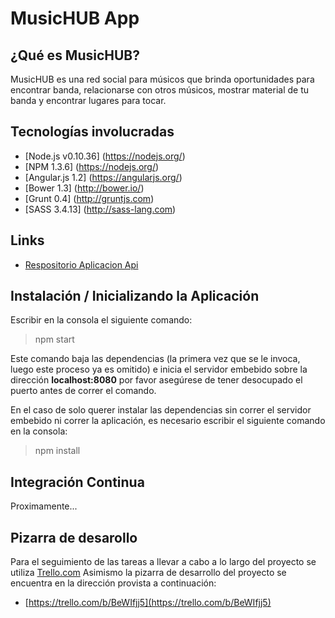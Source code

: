 MusicHUB App
==============

## ¿Qué es MusicHUB?

MusicHUB es una red social para músicos que brinda oportunidades para encontrar banda, relacionarse con otros músicos, mostrar material de tu banda y encontrar lugares para tocar.

## Tecnologías involucradas
* [Node.js v0.10.36] (https://nodejs.org/)
* [NPM 1.3.6] (https://nodejs.org/)
* [Angular.js 1.2] (https://angularjs.org/)
* [Bower 1.3] (http://bower.io/)
* [Grunt 0.4] (http://gruntjs.com)
* [SASS 3.4.13] (http://sass-lang.com)

## Links
* [Respositorio Aplicacion Api](https://github.com/manufarfaro/musichub-api)

## Instalación / Inicializando la Aplicación

Escribir en la consola el siguiente comando:

> npm start

Este comando baja las dependencias (la primera vez que se le invoca, luego este proceso ya es omitido) e inicia el servidor embebido sobre la dirección **localhost:8080** por favor asegúrese de tener desocupado el puerto antes de correr el comando.


En el caso de solo querer instalar las dependencias sin correr el servidor embebido ni correr la aplicación, es necesario escribir el siguiente comando en la consola:

> npm install

## Integración Continua

Proximamente...

## Pizarra de desarollo
Para el seguimiento de las tareas a llevar a cabo a lo largo del proyecto se utiliza [Trello.com](http://trello.com)
Asimismo la pizarra de desarrollo del proyecto se encuentra en la dirección provista a continuación:

* [https://trello.com/b/BeWIfjj5](https://trello.com/b/BeWIfjj5)
